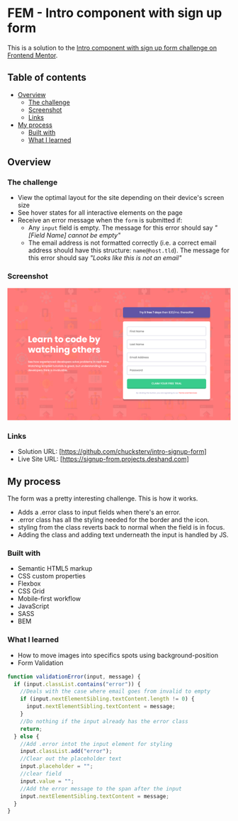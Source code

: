 # FEM - Intro component with sign up form

This is a solution to the [Intro component with sign up form challenge on Frontend Mentor](https://www.frontendmentor.io/challenges/intro-component-with-signup-form-5cf91bd49edda32581d28fd1).

## Table of contents

- [Overview](#overview)
  - [The challenge](#the-challenge)
  - [Screenshot](#screenshot)
  - [Links](#links)
- [My process](#my-process)
  - [Built with](#built-with)
  - [What I learned](#what-i-learned)

## Overview

### The challenge

- View the optimal layout for the site depending on their device's screen size
- See hover states for all interactive elements on the page
- Receive an error message when the `form` is submitted if:
  - Any `input` field is empty. The message for this error should say _"[Field Name] cannot be empty"_
  - The email address is not formatted correctly (i.e. a correct email address should have this structure: `name@host.tld`). The message for this error should say _"Looks like this is not an email"_

### Screenshot

![](./screenshot.png)

### Links

- Solution URL: [https://github.com/chucksterv/intro-signup-form]
- Live Site URL: [https://signup-from.projects.deshand.com]

## My process

The form was a pretty interesting challenge. This is how it works.

- Adds a .error class to input fields when there's an error.
- .error class has all the styling needed for the border and the icon.
- styling from the class reverts back to normal when the field is in focus.
- Adding the class and adding text underneath the input is handled by JS.

### Built with

- Semantic HTML5 markup
- CSS custom properties
- Flexbox
- CSS Grid
- Mobile-first workflow
- JavaScript
- SASS
- BEM

### What I learned

- How to move images into specifics spots using background-position
- Form Validation

```js
function validationError(input, message) {
  if (input.classList.contains("error")) {
    //Deals with the case where email goes from invalid to empty
    if (input.nextElementSibling.textContent.length != 0) {
      input.nextElementSibling.textContent = message;
    }
    //Do nothing if the input already has the error class
    return;
  } else {
    //Add .error intot the input element for styling
    input.classList.add("error");
    //Clear out the placeholder text
    input.placeholder = "";
    //clear field
    input.value = "";
    //Add the error message to the span after the input
    input.nextElementSibling.textContent = message;
  }
}
```

